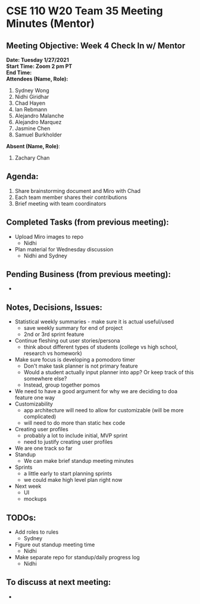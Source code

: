 # CSE 110 W20 Team 35 Meeting Minutes (Mentor)

## Meeting Objective: Week 4 Check In w/ Mentor

**Date: Tuesday 1/27/2021**  
**Start Time: Zoom 2 pm PT**  
**End Time:**  
**Attendees (Name, Role):**

1. Sydney Wong
2. Nidhi Giridhar
3. Chad Hayen
4. Ian Rebmann
5. Alejandro Malanche
6. Alejandro Marquez
7. Jasmine Chen
8. Samuel Burkholder

**Absent (Name, Role)**:

1. Zachary Chan

## Agenda:

1. Share brainstorming document and Miro with Chad
2. Each team member shares their contributions
3. Brief meeting with team coordinators

## Completed Tasks (from previous meeting):

- Upload Miro images to repo
  - Nidhi
- Plan material for Wednesday discussion
  - Nidhi and Sydney

## Pending Business (from previous meeting):

-

## Notes, Decisions, Issues:

- Statistical weekly summaries - make sure it is actual useful/used
  - save weekly summary for end of project
  - 2nd or 3rd sprint feature
- Continue fleshing out user stories/persona
  - think about different types of students (college vs high school, research vs homework)
- Make sure focus is developing a pomodoro timer
  - Don't make task planner is not primary feature
  - Would a student actually input planner into app? Or keep track of this somewhere else?
  - Instead, group together pomos
- We need to have a good argument for why we are deciding to doa feature one way
- Customizability
  - app architecture will need to allow for customizable (will be more complicated)
  - will need to do more than static hex code
- Creating user profiles
  - probably a lot to include initial, MVP sprint
  - need to justify creating user profiles
- We are one track so far
- Standup
  - We can make brief standup meeting minutes
- Sprints
  - a little early to start planning sprints
  - we could make high level plan right now
- Next week
  - UI
  - mockups

## TODOs:

- Add roles to rules
  - Sydney
- Figure out standup meeting time
  - Nidhi
- Make separate repo for standup/daily progress log
  - Nidhi

## To discuss at next meeting:

-
